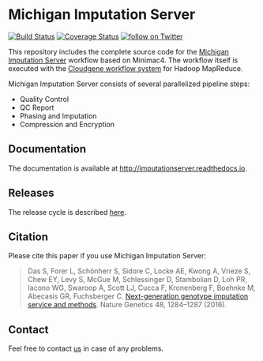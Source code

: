 # Michigan Imputation Server
[![Build Status](https://travis-ci.org/genepi/imputationserver.svg?branch=master)](https://travis-ci.org/genepi/imputationserver)
[![Coverage Status](https://coveralls.io/repos/github/genepi/imputationserver/badge.svg)](https://coveralls.io/github/genepi/imputationserver?branch=master)
 <a href="https://twitter.com/intent/follow?screen_name=umimpute"> <img src="https://img.shields.io/twitter/follow/umimpute.svg?style=social" alt="follow on Twitter"></a>

This repository includes the complete source code for the [Michigan Imputation Server](https://imputationserver.sph.umich.edu) workflow based on Minimac4. 
The workflow itself is executed with the [Cloudgene workflow system](https://github.com/genepi/cloudgene) for Hadoop MapReduce. 

Michigan Imputation Server consists of several parallelized pipeline steps: 

- Quality Control
- QC Report
- Phasing and Imputation 
- Compression and Encryption

## Documentation
The documentation is available at http://imputationserver.readthedocs.io.

## Releases
The release cycle is described [here](RELEASE.md).

## Citation
Please cite this paper if you use Michigan Imputation Server:

> Das S, Forer L, Schönherr S, Sidore C, Locke AE, Kwong A, Vrieze S, Chew EY, Levy S, McGue M, Schlessinger D, Stambolian D, Loh PR, Iacono WG, Swaroop A, Scott LJ, Cucca F, Kronenberg F, Boehnke M, Abecasis GR, Fuchsberger C. [Next-generation genotype imputation service and methods](https://www.ncbi.nlm.nih.gov/pubmed/27571263). Nature Genetics 48, 1284–1287 (2016).


## Contact

Feel free to contact [us](https://imputationserver.sph.umich.edu/start.html#!pages/contact) in case of any problems.
